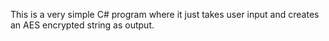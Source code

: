 This is a very simple C# program where it just takes user input and creates an AES encrypted string as output.
